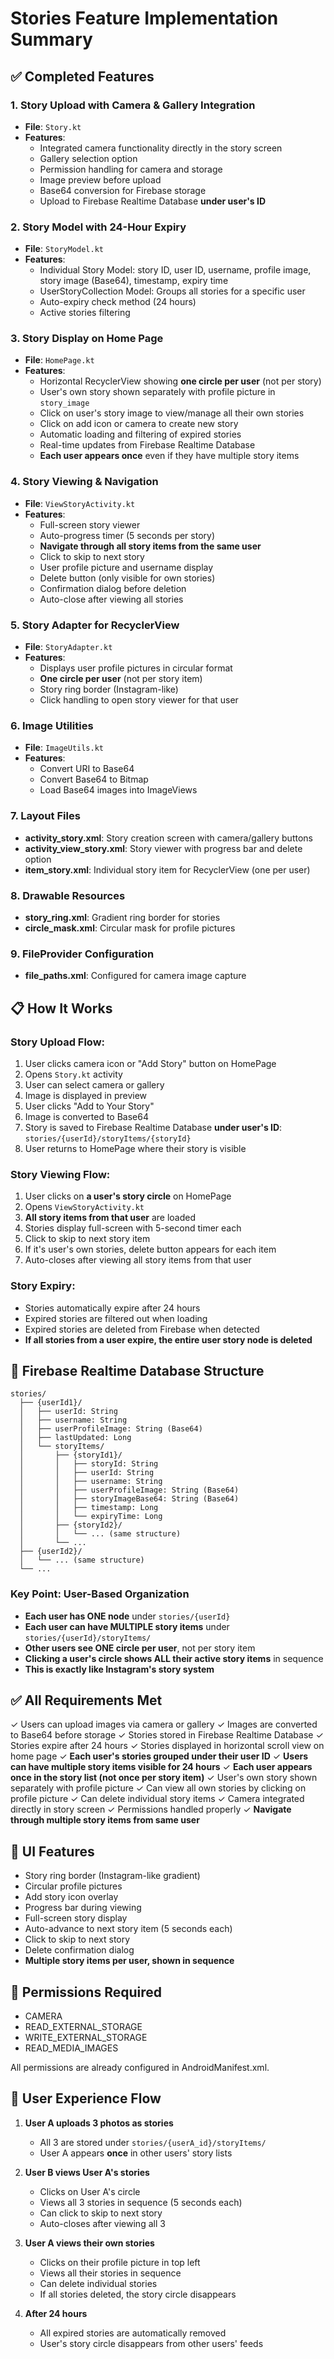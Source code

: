 # Stories Feature Implementation Summary

## ✅ Completed Features

### 1. **Story Upload with Camera & Gallery Integration**
- **File**: `Story.kt`
- **Features**:
  - Integrated camera functionality directly in the story screen
  - Gallery selection option
  - Permission handling for camera and storage
  - Image preview before upload
  - Base64 conversion for Firebase storage
  - Upload to Firebase Realtime Database **under user's ID**

### 2. **Story Model with 24-Hour Expiry**
- **File**: `StoryModel.kt`
- **Features**:
  - Individual Story Model: story ID, user ID, username, profile image, story image (Base64), timestamp, expiry time
  - UserStoryCollection Model: Groups all stories for a specific user
  - Auto-expiry check method (24 hours)
  - Active stories filtering

### 3. **Story Display on Home Page**
- **File**: `HomePage.kt`
- **Features**:
  - Horizontal RecyclerView showing **one circle per user** (not per story)
  - User's own story shown separately with profile picture in `story_image`
  - Click on user's story image to view/manage all their own stories
  - Click on add icon or camera to create new story
  - Automatic loading and filtering of expired stories
  - Real-time updates from Firebase Realtime Database
  - **Each user appears once** even if they have multiple story items

### 4. **Story Viewing & Navigation**
- **File**: `ViewStoryActivity.kt`
- **Features**:
  - Full-screen story viewer
  - Auto-progress timer (5 seconds per story)
  - **Navigate through all story items from the same user**
  - Click to skip to next story
  - User profile picture and username display
  - Delete button (only visible for own stories)
  - Confirmation dialog before deletion
  - Auto-close after viewing all stories

### 5. **Story Adapter for RecyclerView**
- **File**: `StoryAdapter.kt`
- **Features**:
  - Displays user profile pictures in circular format
  - **One circle per user** (not per story item)
  - Story ring border (Instagram-like)
  - Click handling to open story viewer for that user

### 6. **Image Utilities**
- **File**: `ImageUtils.kt`
- **Features**:
  - Convert URI to Base64
  - Convert Base64 to Bitmap
  - Load Base64 images into ImageViews

### 7. **Layout Files**
- **activity_story.xml**: Story creation screen with camera/gallery buttons
- **activity_view_story.xml**: Story viewer with progress bar and delete option
- **item_story.xml**: Individual story item for RecyclerView (one per user)

### 8. **Drawable Resources**
- **story_ring.xml**: Gradient ring border for stories
- **circle_mask.xml**: Circular mask for profile pictures

### 9. **FileProvider Configuration**
- **file_paths.xml**: Configured for camera image capture

## 📋 How It Works

### Story Upload Flow:
1. User clicks camera icon or "Add Story" button on HomePage
2. Opens `Story.kt` activity
3. User can select camera or gallery
4. Image is displayed in preview
5. User clicks "Add to Your Story"
6. Image is converted to Base64
7. Story is saved to Firebase Realtime Database **under user's ID**: `stories/{userId}/storyItems/{storyId}`
8. User returns to HomePage where their story is visible

### Story Viewing Flow:
1. User clicks on **a user's story circle** on HomePage
2. Opens `ViewStoryActivity.kt`
3. **All story items from that user** are loaded
4. Stories display full-screen with 5-second timer each
5. Click to skip to next story item
6. If it's user's own stories, delete button appears for each item
7. Auto-closes after viewing all story items from that user

### Story Expiry:
- Stories automatically expire after 24 hours
- Expired stories are filtered out when loading
- Expired stories are deleted from Firebase when detected
- **If all stories from a user expire, the entire user story node is deleted**

## 🔧 Firebase Realtime Database Structure

```
stories/
  ├── {userId1}/
  │   ├── userId: String
  │   ├── username: String
  │   ├── userProfileImage: String (Base64)
  │   ├── lastUpdated: Long
  │   └── storyItems/
  │       ├── {storyId1}/
  │       │   ├── storyId: String
  │       │   ├── userId: String
  │       │   ├── username: String
  │       │   ├── userProfileImage: String (Base64)
  │       │   ├── storyImageBase64: String (Base64)
  │       │   ├── timestamp: Long
  │       │   └── expiryTime: Long
  │       ├── {storyId2}/
  │       │   └── ... (same structure)
  │       └── ...
  ├── {userId2}/
  │   └── ... (same structure)
  └── ...
```

### **Key Point: User-Based Organization**
- **Each user has ONE node** under `stories/{userId}`
- **Each user can have MULTIPLE story items** under `stories/{userId}/storyItems/`
- **Other users see ONE circle per user**, not per story item
- **Clicking a user's circle shows ALL their active story items** in sequence
- **This is exactly like Instagram's story system**

## ✅ All Requirements Met

✓ Users can upload images via camera or gallery
✓ Images are converted to Base64 before storage
✓ Stories stored in Firebase Realtime Database
✓ Stories expire after 24 hours
✓ Stories displayed in horizontal scroll view on home page
✓ **Each user's stories grouped under their user ID**
✓ **Users can have multiple story items visible for 24 hours**
✓ **Each user appears once in the story list (not once per story item)**
✓ User's own story shown separately with profile picture
✓ Can view all own stories by clicking on profile picture
✓ Can delete individual story items
✓ Camera integrated directly in story screen
✓ Permissions handled properly
✓ **Navigate through multiple story items from same user**

## 🎨 UI Features

- Story ring border (Instagram-like gradient)
- Circular profile pictures
- Add story icon overlay
- Progress bar during viewing
- Full-screen story display
- Auto-advance to next story item (5 seconds each)
- Click to skip to next story
- Delete confirmation dialog
- **Multiple story items per user, shown in sequence**

## 🔐 Permissions Required

- CAMERA
- READ_EXTERNAL_STORAGE
- WRITE_EXTERNAL_STORAGE
- READ_MEDIA_IMAGES

All permissions are already configured in AndroidManifest.xml.

## 📱 User Experience Flow

1. **User A uploads 3 photos as stories**
   - All 3 are stored under `stories/{userA_id}/storyItems/`
   - User A appears **once** in other users' story lists
   
2. **User B views User A's stories**
   - Clicks on User A's circle
   - Views all 3 stories in sequence (5 seconds each)
   - Can click to skip to next story
   - Auto-closes after viewing all 3
   
3. **User A views their own stories**
   - Clicks on their profile picture in top left
   - Views all their stories in sequence
   - Can delete individual stories
   - If all stories deleted, the story circle disappears

4. **After 24 hours**
   - All expired stories are automatically removed
   - User's story circle disappears from other users' feeds
